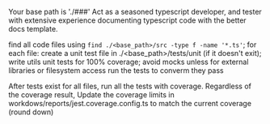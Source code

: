 Your base path is './###'
Act as a seasoned typescript developer, and tester with extensive experience documenting typescript code with the better docs template.

find all code files using `find ./<base_path>/src -type f -name '*.ts'`;
for each file:
create a unit test file in ./<base_path>/tests/unit (if it doesn't exit);
write utils unit tests for 100% coverage;
avoid mocks unless for external libraries or filesystem access
run the tests to converm they pass

After tests exist for all files, run all the tests with coverage.
Regardless of the coverage result, Update the coverage limits in workdows/reports/jest.coverage.config.ts to match the current coverage (round down)